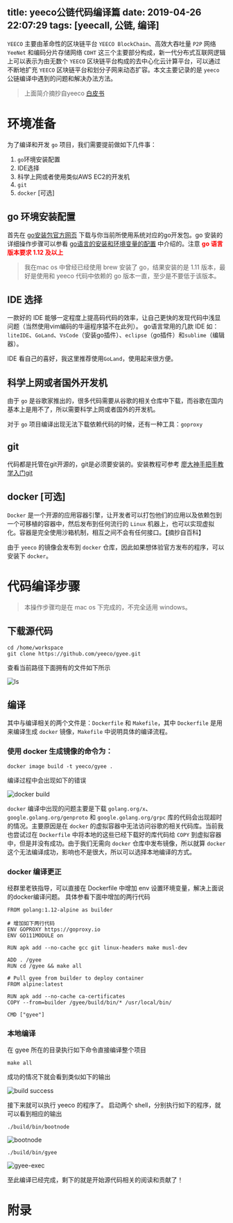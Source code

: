title: yeeco公链代码编译篇
date: 2019-04-26 22:07:29
tags: [yeecall, 公链, 编译]
---
`YEECO` 主要由革命性的区块链平台 `YEECO BlockChain`、高效大吞吐量 `P2P` 网络 `YeeNet` 和编码分片存储网络 `CDHT` 这三个主要部分构成，新一代分布式互联网逻辑上可以表示为由无数个 `YEECO` 区块链平台构成的去中心化云计算平台，可以通过不断地扩充 `YEECO` 区块链平台和划分子网来动态扩容。本文主要记录的是 `yeeco` 公链编译中遇到的问题和解决办法方法。

> 上面简介摘抄自yeeco [白皮书](http://dcdn.yeecall.com/yee/YEECO_Technical_White_Paper_ZH_v0.1_Draft.pdf) 

<!-- more -->

# 环境准备

为了编译和开发 `go` 项目，我们需要提前做如下几件事：
1. `go`环境安装配置
2. IDE选择
3. 科学上网或者使用类似AWS EC2的开发机
4. `git`
5. `docker` [可选]

## go 环境安装配置

首先在 [go安装包官方网页](https://golang.org/dl/) 下载与你当前所使用系统对应的go开发包。go 安装的详细操作步骤可以参看 [go语言的安装和环境变量的配置](https://www.cnblogs.com/zhangym/p/5570169.html) 中介绍的。注意 <font color=red>**go 语言版本要求 1.12 及以上**</font>

> 我在mac os 中曾经已经使用 brew 安装了 go，结果安装的是 1.11 版本，最好是使用和 yeeco 代码中依赖的 go 版本一直，至少是不要低于该版本。

## IDE 选择

一款好的 IDE 能够一定程度上提高码代码的效率，让自己更快的发现代码中浅显问题（当然使用vim编码的牛逼程序猿不在此列）。
go语言常用的几款 IDE 如：`liteIDE`、`GoLand`、`VsCode`（安装go插件）、`eclipse`（go插件）和`sublime`（编辑器）。

IDE 看自己的喜好，我这里推荐使用`GoLand`，使用起来很方便。

## 科学上网或者国外开发机

由于 `go` 是谷歌家推出的，很多代码需要从谷歌的相关仓库中下载，而谷歌在国内基本上是用不了，所以需要科学上网或者国外的开发机。

对于 `go` 项目编译出现无法下载依赖代码的时候，还有一种工具：`goproxy`

## git

代码都是托管在git开源的，git是必须要安装的。安装教程可参考 [廖大神手把手教学入门git](https://www.liaoxuefeng.com/wiki/0013739516305929606dd18361248578c67b8067c8c017b000/)

## docker [可选]
`Docker` 是一个开源的应用容器引擎，让开发者可以打包他们的应用以及依赖包到一个可移植的容器中，然后发布到任何流行的 `Linux` 机器上，也可以实现虚拟化。容器是完全使用沙箱机制，相互之间不会有任何接口。【摘抄自百科】

由于 `yeeco` 的镜像会发布到 `docker` 仓库，因此如果想体验官方发布的程序，可以安装下 `docker`。

# 代码编译步骤

> 本操作步骤均是在 mac os 下完成的，不完全适用 windows。

## 下载源代码

```
cd /home/workspace
git clone https://github.com/yeeco/gyee.git
```

查看当前路径下面拥有的文件如下所示

![ls](/images/yeeco/ls.png)

## 编译

其中与编译相关的两个文件是：`Dockerfile` 和 `Makefile`，其中 `Dockerfile` 是用来编译生成 `docker` 镜像，`Makefile` 中说明具体的编译流程。

### 使用 docker 生成镜像的命令为：

```
docker image build -t yeeco/gyee .
```

编译过程中会出现如下的错误

![docker build](/images/yeeco/docker-build.png)

`docker` 编译中出现的问题主要是下载 `golang.org/x`、`google.golang.org/genproto` 和 `google.golang.org/grpc` 库的代码会出现超时的情况。主要原因是在 `docker` 的虚拟容器中无法访问谷歌的相关代码库。当前我也尝试过在 `Dockerfile` 中将本地的这些已经下载好的库代码给 `COPY` 到虚拟容器中，但是并没有成功。由于我们无需向 `docker` 仓库中发布镜像，所以就算 `docker` 这个无法编译成功，影响也不是很大，所以可以选择本地编译的方式。

### docker 编译更正

经群里老铁指导，可以直接在 Dockerfile 中增加 env 设置环境变量，解决上面说的docker编译问题。
具体参看下面中增加的两行代码

```
FROM golang:1.12-alpine as builder

# 增加如下两行代码
ENV GOPROXY https://goproxy.io
ENV GO111MODULE on

RUN apk add --no-cache gcc git linux-headers make musl-dev

ADD . /gyee
RUN cd /gyee && make all

# Pull gyee from builder to deploy container
FROM alpine:latest

RUN apk add --no-cache ca-certificates
COPY --from=builder /gyee/build/bin/* /usr/local/bin/

CMD ["gyee"]
```

### 本地编译

在 gyee 所在的目录执行如下命令直接编译整个项目

```
make all
```

成功的情况下就会看到类似如下的输出

![build success](/images/yeeco/build-success.png)

接下来就可以执行 yeeco 的程序了。
启动两个 shell，分别执行如下的程序，就可以看到相应的输出

```shell1
./build/bin/bootnode
```

![bootnode](/images/yeeco/bootnode.png)

```shell2
./build/bin/gyee
```

![gyee-exec](/images/yeeco/gyee-exec.png)

至此编译已经完成，剩下的就是开始源代码相关的阅读和贡献了！

# 附录



